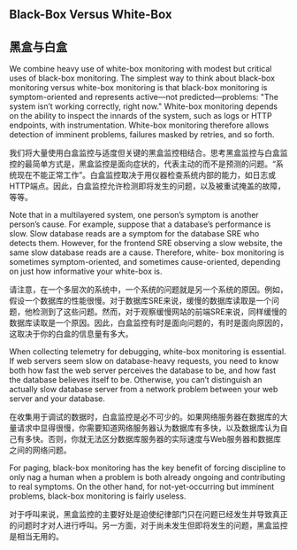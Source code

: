 ## **Black-Box Versus White-Box**

## **黑盒与白盒**

We combine heavy use of white-box monitoring with modest but critical uses of black-box monitoring. The simplest way to think about black-box monitoring versus white-box monitoring is that black-box monitoring is symptom-oriented and represents active—not predicted—problems: "The system isn’t working correctly, right now." White-box monitoring depends on the ability to inspect the innards of the system, such as logs or HTTP endpoints, with instrumentation. White-box monitoring therefore allows detection of imminent problems, failures masked by retries, and so forth.

我们将大量使用白盒监控与适度但关键的黑盒监控相结合。思考黑盒监控与白盒监控的最简单方式是，黑盒监控是面向症状的，代表主动的而不是预测的问题。“系统现在不能正常工作”。白盒监控取决于用仪器检查系统内部的能力，如日志或HTTP端点。因此，白盒监控允许检测即将发生的问题，以及被重试掩盖的故障，等等。

Note that in a multilayered system, one person’s symptom is another person’s cause. For example, suppose that a database’s performance is slow. Slow database reads are a symptom for the database SRE who detects them. However, for the frontend SRE observing a slow website, the same slow database reads are a cause. Therefore, white- box monitoring is sometimes symptom-oriented, and sometimes cause-oriented, depending on just how informative your white-box is.

请注意，在一个多层次的系统中，一个系统的问题就是另一个系统的原因。例如，假设一个数据库的性能很慢。对于数据库SRE来说，缓慢的数据库读取是一个问题，他检测到了这些问题。然而，对于观察缓慢网站的前端SRE来说，同样缓慢的数据库读取是一个原因。因此，白盒监控有时是面向问题的，有时是面向原因的，这取决于你的白盒的信息量有多大。

When collecting telemetry for debugging, white-box monitoring is essential. If web servers seem slow on database-heavy requests, you need to know both how fast the web server perceives the database to be, and how fast the database believes itself to be. Otherwise, you can’t distinguish an actually slow database server from a network problem between your web server and your database.

在收集用于调试的数据时，白盒监控是必不可少的。如果网络服务器在数据库的大量请求中显得很慢，你需要知道网络服务器认为数据库有多快，以及数据库认为自己有多快。否则，你就无法区分数据库服务器的实际速度与Web服务器和数据库之间的网络问题。

For paging, black-box monitoring has the key benefit of forcing discipline to only nag a human when a problem is both already ongoing and contributing to real symptoms. On the other hand, for not-yet-occurring but imminent problems, black-box monitoring is fairly useless.

对于呼叫来说，黑盒监控的主要好处是迫使纪律部门只在问题已经发生并导致真正的问题时才对人进行呼叫。另一方面，对于尚未发生但即将发生的问题，黑盒监控是相当无用的。
